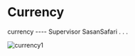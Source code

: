 # Currency
currency  ----  Supervisor SasanSafari
.
.
.



![currency1](https://user-images.githubusercontent.com/101221304/160410008-8d61312d-43b1-446e-ad19-8049c1dcee37.png)
